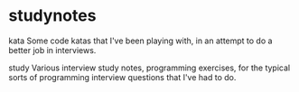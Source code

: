 studynotes
==========
kata
    Some code katas that I've been playing with, in an attempt to 
    do a better job in interviews.

study
    Various interview study notes, programming exercises, for the 
    typical sorts of programming interview questions that I've 
    had to do.
